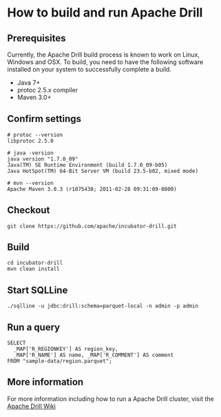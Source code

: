 # How to build and run Apache Drill

## Prerequisites

Currently, the Apache Drill build process is known to work on Linux, Windows and OSX.  To build, you need to have the following software installed on your system to successfully complete a build. 
  * Java 7+
  * protoc 2.5.x compiler
  * Maven 3.0+

## Confirm settings
    # protoc --version
    libprotoc 2.5.0
    
    # java -version
    java version "1.7.0_09"
    Java(TM) SE Runtime Environment (build 1.7.0_09-b05)
    Java HotSpot(TM) 64-Bit Server VM (build 23.5-b02, mixed mode)
    
    # mvn --version
    Apache Maven 3.0.3 (r1075438; 2011-02-28 09:31:09-0800)

## Checkout

    git clone https://github.com/apache/incubator-drill.git
    
## Build

    cd incubator-drill
    mvn clean install
    
## Start SQLLine

    ./sqlline -u jdbc:drill:schema=parquet-local -n admin -p admin

## Run a query

    SELECT 
      _MAP['R_REGIONKEY'] AS region_key, 
      _MAP['R_NAME'] AS name, _MAP['R_COMMENT'] AS comment
    FROM "sample-data/region.parquet";
    
## More information 

For more information including how to run a Apache Drill cluster, visit the [Apache Drill Wiki](https://cwiki.apache.org/confluence/display/DRILL/Apache+Drill+Wiki)

